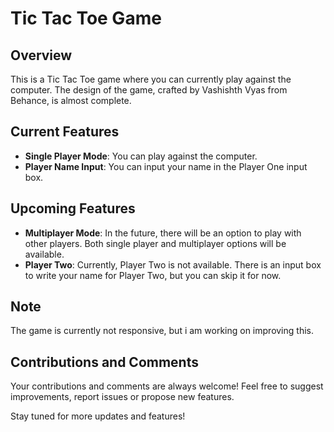 # Tic Tac Toe Game

## Overview

This is a Tic Tac Toe game where you can currently play against the computer. The design of the game, crafted by Vashishth Vyas from Behance, is almost complete.

## Current Features

- **Single Player Mode**: You can play against the computer.
- **Player Name Input**: You can input your name in the Player One input box.

## Upcoming Features

- **Multiplayer Mode**: In the future, there will be an option to play with other players. Both single player and multiplayer options will be available.
- **Player Two**: Currently, Player Two is not available. There is an input box to write your name for Player Two, but you can skip it for now.

## Note

The game is currently not responsive, but i am working on improving this.

## Contributions and Comments

Your contributions and comments are always welcome! Feel free to suggest improvements, report issues or propose new features.

Stay tuned for more updates and features!
